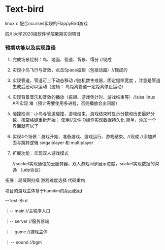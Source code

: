 # Text-bird
linux c 配合ncurses实现的FlappyBird游戏

四川大学2020级软件学院暑期实训项目

### 预期功能以及实现路径

1. 完成场景绘制：鸟、地面、管道、背景、得分 //现成

2. 实现小鸟飞行与音效，点击Space振翅（包括动画）//现成的

3. 实现管道，管道可上下动态移动  //随机数生成器，固定缝隙宽度 ，注意是管道生成后还可以运动（逻辑： 鸟距离管道一定距离停止运动）

4. 实现背景音乐和音效的播放（振翅、游戏倒计时、游戏结束等）//alsa linux API实现 难（预计需要使用多进程，否则播放会出问题）

5. 碰撞检测：小鸟与管道碰撞，游戏结束，游戏结束时显示分数和历史最好分数，按空格键重新开始； 使用//文件IO操作实现数据持久化 简单，添加一个界面就可以了

6. 实现4个场景：游戏开始、准备游戏、游戏运行、游戏结束。//现成 //添加界面与跳转逻辑 singalplayer 和 multiplayer

7. 扩展功能：实现双人游戏模式 

   //socket实现通信加云服务器，双人游戏同步展示进度，socket实现数据的沟通 （udp协议）

拓展：局域网扫描 游戏难度选择 代码重构

项目的游戏主体基于hamikm的[AsciiBird](https://github.com/hamikm/AsciiBird[)

--Text-Bird

｜-- main //主程序入口

｜-- server //服务器端

｜-- game //游戏主体

｜ -- sound //bgm